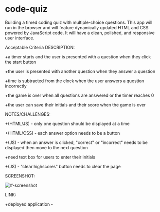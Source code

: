 # code-quiz
Building a timed coding quiz with multiple-choice questions. This app will run in the browser and will feature dynamically updated HTML and CSS powered by JavaScript code. It will have a clean, polished, and responsive user interface. 


Acceptable Criteria DESCRIPTION:

+a timer starts and the user is presented with a question when they click the start button

+the user is presented with another question when they answer a question

+time is subtracted from the clock when the user answers a question incorrectly

+the game is over when all questions are answered or the timer reaches 0

+the user can save their initials and their score when the game is over


NOTES/CHALLENGES:

+(HTML/JS) - only one question should be displayed at a time

+(HTML/CSS) - each answer option needs to be a button

+(JS) - when an answer is clicked, "correct" or "incorrect" needs to be displayed then move to the next question

+need text box for users to enter their initials

+(JS) - "clear highscores" button needs to clear the page


SCREENSHOT:

![#-screenshot](./Assets/#.jpg)


LINK:

+deployed application - 